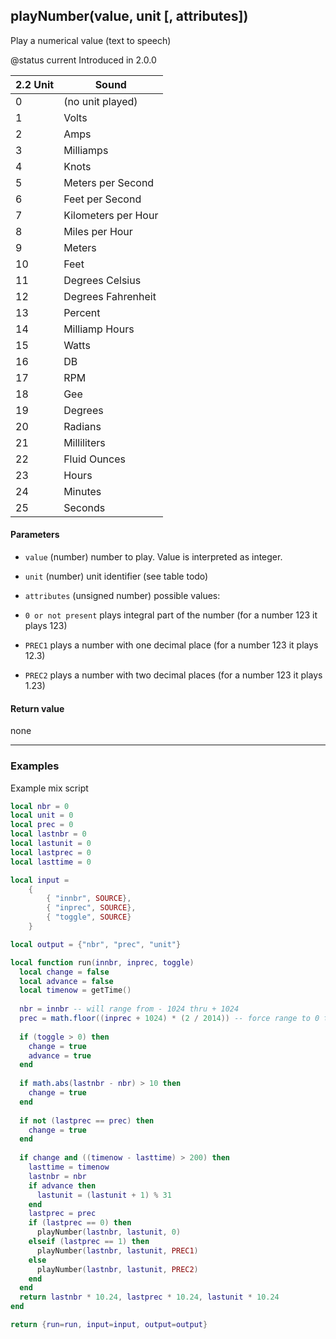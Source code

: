 <!-- This file was generated by the script. Do not edit it, any changes will be lost! -->

## playNumber(value, unit [, attributes])



Play a numerical value (text to speech)

@status current Introduced in 2.0.0


| 2.2 Unit  | Sound        |
| --- | ---                |
| 0   | (no unit played)   |
| 1   | Volts              |
| 2   | Amps               |
| 3   | Milliamps          |
| 4   | Knots              |
| 5   | Meters per Second  |
| 6   | Feet per Second    |
| 7   | Kilometers per Hour|
| 8   | Miles per Hour     |
| 9   | Meters             |
| 10  | Feet               |
| 11  | Degrees Celsius    |
| 12  | Degrees Fahrenheit |
| 13  | Percent            |
| 14  | Milliamp Hours     |
| 15  | Watts              |
| 16  | DB                 |
| 17  | RPM                |
| 18  | Gee                |
| 19  | Degrees            |
| 20  | Radians            |
| 21  | Milliliters        |
| 22  | Fluid Ounces       |
| 23  | Hours              |
| 24  | Minutes            |
| 25  | Seconds            |



#### Parameters

* `value` (number) number to play. Value is interpreted as integer.

* `unit` (number) unit identifier (see table todo)

* `attributes` (unsigned number) possible values:
 * `0 or not present` plays integral part of the number (for a number 123 it plays 123)
 * `PREC1` plays a number with one decimal place (for a number 123 it plays 12.3)
 * `PREC2` plays a number with two decimal places (for a number 123 it plays 1.23)



#### Return value

none



---

### Examples

Example mix script

```Lua
local nbr = 0
local unit = 0
local prec = 0
local lastnbr = 0
local lastunit = 0
local lastprec = 0
local lasttime = 0

local input =
    {
        { "innbr", SOURCE},
        { "inprec", SOURCE},
        { "toggle", SOURCE}
    }

local output = {"nbr", "prec", "unit"}

local function run(innbr, inprec, toggle)
  local change = false
  local advance = false
  local timenow = getTime()
  
  nbr = innbr -- will range from - 1024 thru + 1024
  prec = math.floor((inprec + 1024) * (2 / 2014)) -- force range to 0 thru 2
  
  if (toggle > 0) then
    change = true
    advance = true
  end
  
  if math.abs(lastnbr - nbr) > 10 then
    change = true
  end
  
  if not (lastprec == prec) then
    change = true
  end
  
  if change and ((timenow - lasttime) > 200) then
    lasttime = timenow
    lastnbr = nbr
    if advance then
      lastunit = (lastunit + 1) % 31
    end
    lastprec = prec
    if (lastprec == 0) then
      playNumber(lastnbr, lastunit, 0)
    elseif (lastprec == 1) then
      playNumber(lastnbr, lastunit, PREC1)
    else
      playNumber(lastnbr, lastunit, PREC2)
    end
  end
  return lastnbr * 10.24, lastprec * 10.24, lastunit * 10.24
end

return {run=run, input=input, output=output}

```

